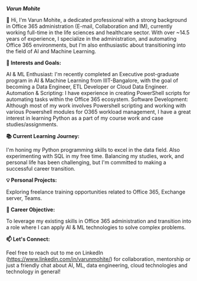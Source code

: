 _**Varun Mohite**_

👋 Hi, I'm Varun Mohite, a dedicated professional with a strong background in Office 365 administration (E-mail, Collaboration and IM),
currently working full-time in the life sciences and healthcare sector. With over ~14.5 years of experience, I specialize in the administration,
and automating Office 365 environments, but I'm also enthusiastic about transitioning into the field of AI and Machine Learning.

**🌟 Interests and Goals:**

AI & ML Enthusiast: I'm recently completed an Executive post-graduate program in AI & Machine Learning from IIIT-Bangalore, with the goal of 
becoming a Data Engineer, ETL Developer or Cloud Data Engineer.
Automation & Scripting: I have experience in creating PowerShell scripts for automating tasks within the Office 365 ecosystem.
Software Development: Although most of my work involves Powershell scripting and working with various Powershell modules for O365 workload
management, I have a great interest in learning Python as a part of my course work and case studies/assignments.

**📚 Current Learning Journey:**

I'm honing my Python programming skills to excel in the data field. Also experimenting with SQL in my free time.
Balancing my studies, work, and personal life has been challenging, but I'm committed to making a successful career transition.

**💡 Personal Projects:**

Exploring freelance training opportunities related to Office 365, Exchange server, Teams.

**🎯 Career Objective:**

To leverage my existing skills in Office 365 administration and transition into a role where I can apply AI & ML technologies
to solve complex problems.

**📫 Let's Connect:**

Feel free to reach out to me on LinkedIn (https://www.linkedin.com/in/varunmohite/) for collaboration, mentorship or just a 
friendly chat about AI, ML, data engineering, cloud technologies and technology in general!
